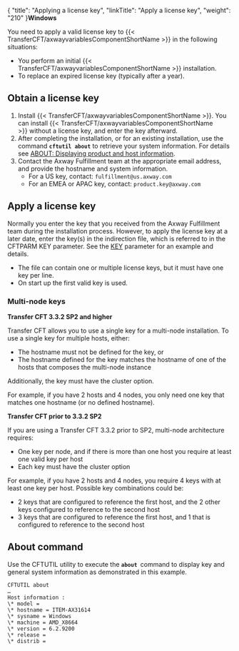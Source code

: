 {
    "title": "Applying a license key",
    "linkTitle": "Apply a license key",
    "weight": "210"
}******Windows******

You need to apply a valid license key to {{< TransferCFT/axwayvariablesComponentShortName  >}} in the following situations:

- You perform an initial {{< TransferCFT/axwayvariablesComponentShortName >}} installation.
- To replace an expired license key (typically after a year).

## Obtain a license key

1. Install {{< TransferCFT/axwayvariablesComponentShortName >}}. You can install {{< TransferCFT/axwayvariablesComponentShortName >}} without a license key, and enter the key afterward.
1. After completing the installation, or for an existing installation, use the command <span class="code" style="font-weight: bold;">**`cftutil about`**</span> to retrieve your system information. For details see [ABOUT: Displaying product and host information](../../../../c_intro_userinterfaces/about_cftutil/about_command).
1. Contact the Axway Fulfillment team at the appropriate email address, and provide the hostname and system information.
    -   For a US key, contact: <span class="code">`fulfillment@us.axway.com`</span>
    -   For an EMEA or APAC key, contact: <span class="code">`product.key@axway.com`</span>

## Apply a license key

Normally you enter the key that you received from the Axway Fulfillment team during the installation process. However, to apply the license key at a later date, enter the key(s) in the indirection file, which is referred to in the CFTPARM KEY parameter. See the [KEY](../../../../c_intro_userinterfaces/command_summary/parameter_intro/key) parameter for an example and details.

- The file can contain one or multiple license keys, but it must have one key per line.
- On start up the first valid key is used.

### Multi-node keys

****Transfer CFT 3.3.2 SP2 and higher****

Transfer CFT allows you to use a single key for a multi-node installation. To use a single key for multiple hosts, either:

- The hostname must not be defined for the key, or
- The hostname defined for the key matches the hostname of one of the hosts that composes the multi-node instance

Additionally, the key must have the cluster option.

For example, if you have 2 hosts and 4 nodes, you only need one key that matches one hostname (or no defined hostname).

****Transfer CFT prior to 3.3.2 SP2****

If you are using a Transfer CFT 3.3.2 prior to SP2, multi-node architecture requires:

- One key per node, and if there is more than one host you require at least one valid key per host
- Each key must have the cluster option

For example, if you have 2 hosts and 4 nodes, you require 4 keys with at least one key per host. Possible key combinations could be:

- 2 keys that are configured to reference the first host, and the 2 other keys configured to reference to the second host
- 3 keys that are configured to reference the first host, and 1 that is configured to reference to the second host

## About command

Use the CFTUTIL utility to execute the <span class="code" style="font-weight: bold;">**`about `**</span>command to display key and general system information as demonstrated in this example.

```
CFTUTIL about
…
Host information :
\* model =
\* hostname = ITEM-AX31614
\* sysname = Windows
\* machine = AMD_X8664
\* version = 6.2.9200
\* release =
\* distrib =
```

